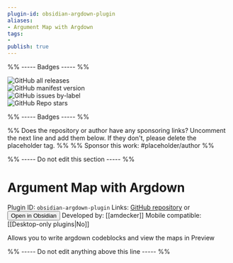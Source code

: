 ```yaml
---
plugin-id: obsidian-argdown-plugin
aliases:
- Argument Map with Argdown
tags: 
- 
publish: true
---
```


%% ----- Badges ----- %%

![GitHub all releases](https://img.shields.io/github/downloads/amdecker/obsidian-argdown-plugin/total?color=573E7A&logo=github&style=for-the-badge)   
![GitHub manifest version](https://img.shields.io/github/manifest-json/v/amdecker/obsidian-argdown-plugin?color=573E7A&logo=github&style=for-the-badge)   
![GitHub issues by-label](https://img.shields.io/github/issues/amdecker/obsidian-argdown-plugin/help%20wanted?color=573E7A&logo=github&style=for-the-badge)   
![GitHub Repo stars](https://img.shields.io/github/stars/amdecker/obsidian-argdown-plugin?color=573E7A&logo=github&style=for-the-badge)

%% ----- Badges ----- %%

%% Does the repository or author have any sponsoring links? Uncomment the next line and add them below. If they don't, please delete the placeholder tag. %%
%% Sponsor this work: #placeholder/author %%

%% ----- Do not edit this section ----- %%

# Argument Map with Argdown

Plugin ID: `obsidian-argdown-plugin`
Links: [GitHub repository](https://github.com/amdecker/obsidian-argdown-plugin) or [<button id=HH>Open in Obsidian</button>](obsidian://goto-plugin?id=obsidian-argdown-plugin)
Developed by: [[amdecker]]
Mobile compatible: [[Desktop-only plugins|No]]

Allows you to write argdown codeblocks and view the maps in Preview

%% ----- Do not edit anything above this line ----- %% 
